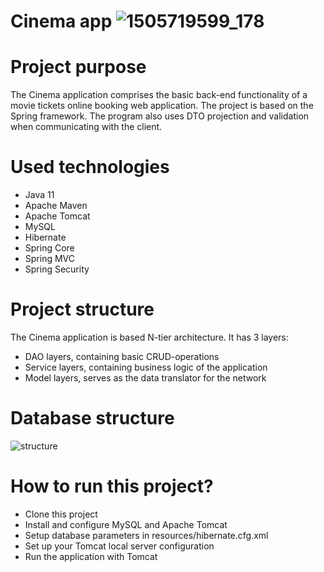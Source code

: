 ﻿# Cinema app  ![1505719599_178](https://user-images.githubusercontent.com/103262708/183136151-1be1a43f-6817-44a1-a9b5-2732db442d0e.jpg) 

# Project purpose
The Cinema application comprises the basic back-end functionality of a movie tickets online booking web application. 
The project is based on the Spring framework. The program also uses DTO projection and validation when communicating with the client.

# Used technologies
- Java 11
- Apache Maven
- Apache Tomcat
- MySQL
- Hibernate
- Spring Core
- Spring MVC
- Spring Security

# Project structure
The Cinema application is based N-tier architecture. It has 3 layers:

- DAO layers, containing basic CRUD-operations
- Service layers, containing business logic of the application
- Model layers, serves as the data translator for the network

# Database structure
![structure](https://user-images.githubusercontent.com/103262708/183130332-2a61def4-a8e4-4e6d-bf70-0cd24b48539c.jpg)

# How to run this project?
- Clone this project
- Install and configure MySQL and Apache Tomcat
- Setup database parameters in resources/hibernate.cfg.xml
- Set up your Tomcat local server configuration
- Run the application with Tomcat

